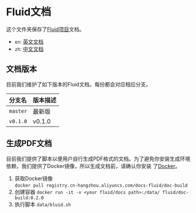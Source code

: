 # Fluid文档

这个文件夹保存了[Fluid项目](https://github.com/fluid-cloudnative/fluid)文档。

- `en`: [英文文档](en/TOC.md)
- `zh`: [中文文档](zh/TOC.md)

## 文档版本

目前我们维护了如下版本的Fluid文档，每份都会对应相应分支。

| 分支名 | 版本描述 |
| :--- | :-- |
| `master` | 最新版 |
| `v0.1.0` | v0.1.0| 

## 生成PDF文档
目前我们提供了脚本以便用户自行生成PDF格式的文档。为了避免你安装生成环境依赖，我们提供了Docker镜像，所以生成文档前，请确认你安装
了[Docker](https://www.docker.com/)。
1. 获取Docker镜像  
`docker pull registry.cn-hangzhou.aliyuncs.com/docs-fluid/doc-build `
2. 创建容器
`docker run -it -v <your fluid/docs path>:/data/ fluid/doc-build:0.2.0`
3. 执行脚本
`data/bluid.sh`
